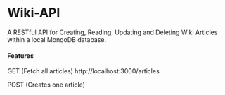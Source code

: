 # Wiki-API

A RESTful API for Creating, Reading, Updating and Deleting Wiki Articles within a local MongoDB database.

#### Features

GET (Fetch all articles)
http://localhost:3000/articles

POST (Creates one article)
